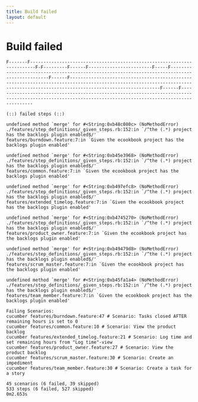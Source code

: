 ```yaml
---
title: Build failed
layout: default
---
```

# Build failed

    F-------F------------------------------------------------------------------------F-F---------F------F------------------------F-----F----------------------------------------------------------------------------------------------F------F------------------------------------------------------------------------------------------------------------------------------------------------------------------------------F------F----------------------------------------------------------------------------------------------------------------------------------------------------------  
      
    (::) failed steps (::)  
      
    undefined method `merge' for #<String:0xb48c080c> (NoMethodError)  
    ./features/step_definitions/_given_steps.rb:152:in `/^the (.*) project has the backlogs plugin enabled$/'  
    features/burndown.feature:7:in `Given the ecookbook project has the backlogs plugin enabled'  
      
    undefined method `merge' for #<String:0xb45e3968> (NoMethodError)  
    ./features/step_definitions/_given_steps.rb:152:in `/^the (.*) project has the backlogs plugin enabled$/'  
    features/common.feature:7:in `Given the ecookbook project has the backlogs plugin enabled'  
      
    undefined method `merge' for #<String:0xb497efc8> (NoMethodError)  
    ./features/step_definitions/_given_steps.rb:152:in `/^the (.*) project has the backlogs plugin enabled$/'  
    features/extended_timelog.feature:7:in `Given the ecookbook project has the backlogs plugin enabled'  
      
    undefined method `merge' for #<String:0xb4745270> (NoMethodError)  
    ./features/step_definitions/_given_steps.rb:152:in `/^the (.*) project has the backlogs plugin enabled$/'  
    features/product_owner.feature:7:in `Given the ecookbook project has the backlogs plugin enabled'  
      
    undefined method `merge' for #<String:0xb49479d8> (NoMethodError)  
    ./features/step_definitions/_given_steps.rb:152:in `/^the (.*) project has the backlogs plugin enabled$/'  
    features/scrum_master.feature:7:in `Given the ecookbook project has the backlogs plugin enabled'  
      
    undefined method `merge' for #<String:0xb45fa1a4> (NoMethodError)  
    ./features/step_definitions/_given_steps.rb:152:in `/^the (.*) project has the backlogs plugin enabled$/'  
    features/team_member.feature:7:in `Given the ecookbook project has the backlogs plugin enabled'  
      
    Failing Scenarios:  
    cucumber features/burndown.feature:47 # Scenario: Tasks closed AFTER remaining hours is set to 0  
    cucumber features/common.feature:10 # Scenario: View the product backlog  
    cucumber features/extended_timelog.feature:21 # Scenario: Log time and set remaining hours from "Log time"-view  
    cucumber features/product_owner.feature:27 # Scenario: View the product backlog  
    cucumber features/scrum_master.feature:30 # Scenario: Create an impediment  
    cucumber features/team_member.feature:30 # Scenario: Create a task for a story  
      
    45 scenarios (6 failed, 39 skipped)  
    533 steps (6 failed, 527 skipped)  
    0m2.653s  

